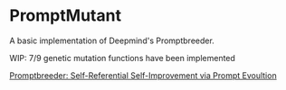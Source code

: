 # PromptMutant
A basic implementation of Deepmind's Promptbreeder.

WIP: 7/9 genetic mutation functions have been implemented

[Promptbreeder: Self-Referential Self-Improvement via Prompt Evoultion](https://arxiv.org/pdf/2309.16797.pdf)
